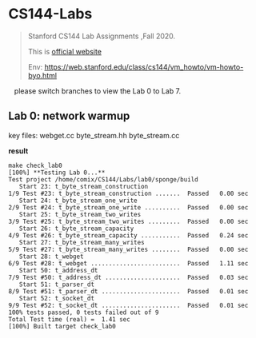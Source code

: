 # CS144-Labs

>   Stanford CS144 Lab Assignments ,Fall 2020.
>
>   This is [official website](https://cs144.github.io/)
>
>   Env: https://web.stanford.edu/class/cs144/vm_howto/vm-howto-byo.html

&nbsp;&nbsp; please switch branches to view the Lab 0 to Lab 7. 

## Lab 0: network warmup

key files: webget.cc byte_stream.hh byte_stream.cc

**result**

```
make check_lab0   
[100%] **Testing Lab 0...**  
Test project /home/comix/CS144/Labs/lab0/sponge/build  
   Start 23: t_byte_stream_construction   
1/9 Test #23: t_byte_stream_construction .......  Passed   0.00 sec   
   Start 24: t_byte_stream_one_write   
2/9 Test #24: t_byte_stream_one_write ..........  Passed   0.00 sec   
   Start 25: t_byte_stream_two_writes   
3/9 Test #25: t_byte_stream_two_writes .........  Passed   0.00 sec     
   Start 26: t_byte_stream_capacity   
4/9 Test #26: t_byte_stream_capacity ...........  Passed   0.24 sec   
   Start 27: t_byte_stream_many_writes   
5/9 Test #27: t_byte_stream_many_writes ........  Passed   0.00 sec   
   Start 28: t_webget   
6/9 Test #28: t_webget .........................  Passed   1.11 sec   
   Start 50: t_address_dt   
7/9 Test #50: t_address_dt .....................  Passed   0.03 sec   
   Start 51: t_parser_dt   
8/9 Test #51: t_parser_dt ......................  Passed   0.01 sec   
   Start 52: t_socket_dt   
9/9 Test #52: t_socket_dt ......................  Passed   0.01 sec    
100% tests passed, 0 tests failed out of 9    
Total Test time (real) =  1.41 sec   
[100%] Built target check_lab0
```

